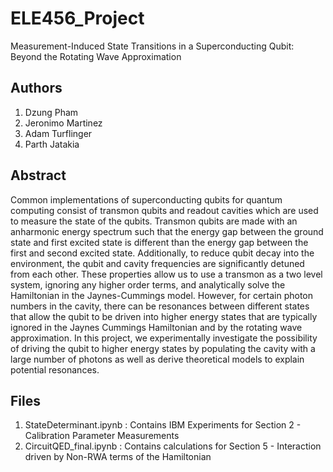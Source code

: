 # ELE456_Project
Measurement-Induced State Transitions in a Superconducting Qubit: Beyond the Rotating Wave Approximation

## Authors
1. Dzung Pham
2. Jeronimo Martinez
3. Adam Turflinger
4. Parth Jatakia

## Abstract
Common implementations of superconducting qubits for quantum computing consist of transmon qubits and readout cavities which are used to measure the state of the qubits. Transmon qubits are made with an anharmonic energy spectrum such that the energy gap between the ground state and first excited state is different than the energy gap between the first and second excited state. Additionally, to reduce qubit decay into the environment, the qubit and cavity frequencies are significantly detuned from each other. These properties allow us to use a transmon as a two level system, ignoring any higher order terms, and analytically solve the Hamiltonian in the Jaynes-Cummings model. However, for certain photon numbers in the cavity, there can be resonances between different states that allow the qubit to be driven into higher energy states that are typically ignored in the Jaynes Cummings Hamiltonian and by the rotating wave approximation. In this project, we experimentally investigate the possibility of driving the qubit to higher energy states by populating the cavity with a large number of photons as well as derive theoretical models to explain potential resonances. 

## Files
1. StateDeterminant.ipynb : Contains IBM Experiments for Section 2 - Calibration Parameter Measurements
2. CircuitQED_final.ipynb : Contains calculations for Section 5 - Interaction driven by Non-RWA terms of the Hamiltonian
